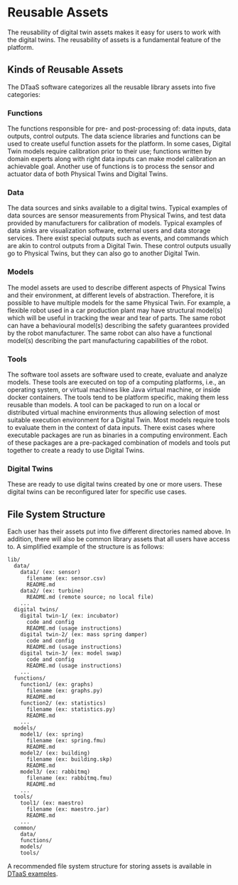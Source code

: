 # Reusable Assets

The reusability of digital twin assets makes it easy for users to work with the digital twins. The reusability of assets is a fundamental feature of the platform.

## Kinds of Reusable Assets

The DTaaS software categorizes all the reusable library assets into five categories:

### Functions

The functions responsible for pre- and post-processing of: data inputs, data outputs, control outputs. The data science libraries and functions can be used to create useful function assets for the platform.
In some cases, Digital Twin models require calibration prior to their use; functions written by domain experts along with right data inputs can make model calibration an achievable goal. Another use of functions is to process the sensor and actuator data of both Physical Twins and Digital Twins.

### Data

The data sources and sinks available to a digital twins. Typical examples of data sources are sensor measurements from  Physical Twins, and test data provided by manufacturers for calibration of models. Typical examples of data sinks are visualization software, external users and data storage services. There exist special outputs such as events, and commands which are akin to control outputs from a Digital Twin. These control outputs usually go to Physical Twins, but they can also go to another Digital Twin.

### Models

The model assets are used to describe different aspects of Physical Twins and their environment, at different levels of abstraction. Therefore, it is possible to have multiple models for the same Physical Twin. For example, a flexible robot used in a car production plant may have structural model(s) which will be useful in tracking the wear and tear of parts. The same robot can have a behavioural model(s) describing the safety guarantees provided by the robot manufacturer. The same robot can also have a functional model(s) describing the part manufacturing capabilities of the robot.

### Tools

The software tool assets are software used to create, evaluate and analyze models. These tools are executed on top of a computing platforms, i.e., an operating system, or virtual machines like Java virtual machine, or inside docker containers. The tools tend to be platform specific, making them less reusable than models. 
A tool can be packaged to run on a local or distributed virtual machine environments thus allowing selection of most suitable execution environment for a Digital Twin. 
Most models require tools to evaluate them in the context of data inputs. 
There exist cases where executable packages are run as binaries in a computing environment. Each of these packages are a pre-packaged combination of models and tools put together to create a ready to use Digital Twins.

### Digital Twins

These are ready to use digital twins created by one or more users. These digital twins can be reconfigured later for specific use cases.

## File System Structure

Each user has their assets put into five different directories named above. In addition, there will also be common library assets that all users have access to. A simplified example of the structure is as follows:

```text
lib/
  data/
    data1/ (ex: sensor)
      filename (ex: sensor.csv)
      README.md
    data2/ (ex: turbine)
      README.md (remote source; no local file)
    ...
  digital twins/
    digital twin-1/ (ex: incubator)
      code and config
      README.md (usage instructions)
    digital twin-2/ (ex: mass spring damper)
      code and config
      README.md (usage instructions)
    digital twin-3/ (ex: model swap)
      code and config
      README.md (usage instructions)
    ...
  functions/
    function1/ (ex: graphs)
      filename (ex: graphs.py)
      README.md
    function2/ (ex: statistics)
      filename (ex: statistics.py)
      README.md
    ...
  models/
    model1/ (ex: spring)
      filename (ex: spring.fmu)
      README.md
    model2/ (ex: building)
      filename (ex: building.skp)
      README.md
    model3/ (ex: rabbitmq)
      filename (ex: rabbitmq.fmu)
      README.md
    ...
  tools/
    tool1/ (ex: maestro)
      filename (ex: maestro.jar)
      README.md
    ...
  common/
    data/
    functions/
    models/
    tools/
```

A recommended file system structure for storing assets is available in [DTaaS examples](https://github.com/INTO-CPS-Association/DTaaS-examples).